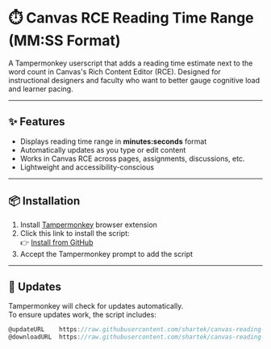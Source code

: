 # ⏱️ Canvas RCE Reading Time Range (MM:SS Format)

A Tampermonkey userscript that adds a reading time estimate next to the word count in Canvas's Rich Content Editor (RCE). Designed for instructional designers and faculty who want to better gauge cognitive load and learner pacing.

---

## ✨ Features

- Displays reading time range in **minutes:seconds** format
- Automatically updates as you type or edit content
- Works in Canvas RCE across pages, assignments, discussions, etc.
- Lightweight and accessibility-conscious

---

## 📦 Installation

1. Install [Tampermonkey](https://www.tampermonkey.net/) browser extension
2. Click this link to install the script:  
   👉 [Install from GitHub](https://raw.githubusercontent.com/shartek/canvas-reading-time-pill/main/canvas-reading-time.user.js)
3. Accept the Tampermonkey prompt to add the script

---

## 🔄 Updates

Tampermonkey will check for updates automatically.  
To ensure updates work, the script includes:

```javascript
@updateURL    https://raw.githubusercontent.com/shartek/canvas-reading-time-pill/main/canvas-reading-time.user.js
@downloadURL  https://raw.githubusercontent.com/shartek/canvas-reading-time-pill/main/canvas-reading-time.user.js
